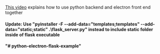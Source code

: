 <p><a href="https://youtu.be/OVY4ifYy3UI">This video</a> explains how to use python backend and electron front end together <p>

<h4>Update: Use "pyinstaller -F --add-data="templates;templates" --add-data="static;static" .\flask_server.py" instead to include static folder inside of flask executable<h4>
"# python-electron-flask-example" 
